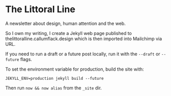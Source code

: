 # The Littoral Line

A newsletter about design, human attention and the web.

So I own my writing, I create a Jekyll web page published to thelittoralline.callumflack.design which is then imported into Mailchimp via URL.

If you need to run a draft or a future post locally, run it with the `--draft` or `--future` flags.

To set the environment variable for production, build the site with:

`JEKYLL_ENV=production jekyll build --future`

Then run `now && now alias` from the `_site` dir.
